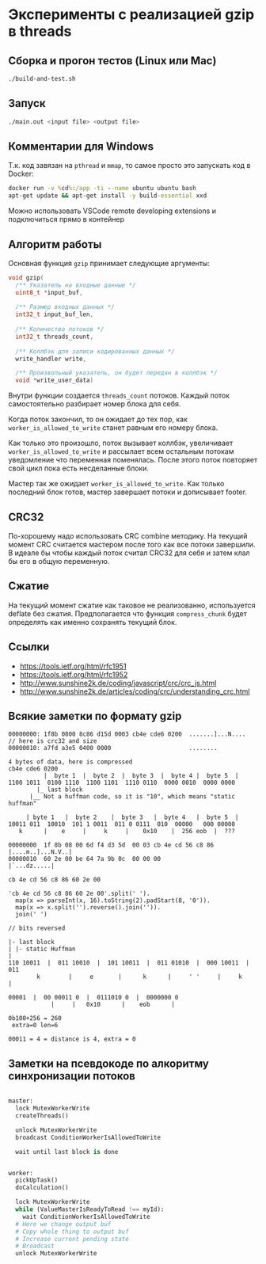 # Эксперименты с реализацией gzip в threads

## Сборка и прогон тестов (Linux или Mac)

```sh
./build-and-test.sh
```

## Запуск

```sh
./main.out <input file> <output file>
```

## Комментарии для Windows

Т.к. код завязан на `pthread` и `mmap`, то самое просто это запускать код в Docker:

```cmd
docker run -v %cd%:/app -ti --name ubuntu ubuntu bash
apt-get update && apt-get install -y build-essential xxd
```

Можно использовать VSCode remote developing extensions и подключиться прямо в контейнер

## Алгоритм работы

Основная функция `gzip` принимает следующие аргументы:

```C
void gzip(
  /** Указатель на входные данные */
  uint8_t *input_buf,
  
  /** Размер входных данных */
  int32_t input_buf_len,
  
  /** Количество потоков */
  int32_t threads_count,
  
  /** Коллбэк для записи кодированных данных */
  write_handler write,

  /** Произвольный указатель, он будет передан в коллбэк */  
  void *write_user_data)
```

Внутри функции создается `threads_count` потоков. Каждый поток самостоятельно разбирает номер блока для себя.

Когда поток закончил, то он ожидает до тех пор, как `worker_is_allowed_to_write` станет равным его номеру блока.

Как только это произошло, поток вызывает коллбэк, увеличивает `worker_is_allowed_to_write` и рассылает всем остальным потокам уведомление что переменная поменялась. После этого поток повторяет свой цикл пока есть несделанные блоки.

Мастер так же ожидает `worker_is_allowed_to_write`. Как только последний блок готов, мастер завершает потоки и дописывает footer.

## CRC32

По-хорошему надо использовать CRC combine методику. На текущий момент CRC считается мастером после того как все потоки завершили. В идеале бы чтобы каждый поток считал CRC32 для себя и затем клал бы его в общую переменную.

## Сжатие

На текущий момент сжатие как таковое не реализованно, используется deflate без сжатия. Предполагается что функция `compress_chunk` будет определять как именно сохранять текущий блок.

## Ссылки

- https://tools.ietf.org/html/rfc1951
- https://tools.ietf.org/html/rfc1952
- http://www.sunshine2k.de/coding/javascript/crc/crc_js.html
- http://www.sunshine2k.de/articles/coding/crc/understanding_crc.html

## Всякие заметки по формату gzip

```raw
00000000: 1f8b 0800 8c86 d15d 0003 cb4e cde6 0200  .......]...N....
// here is crc32 and size
00000010: a7fd a3e5 0400 0000                      ........

4 bytes of data, here is compressed
cb4e cde6 0200
          |  byte 1  |  byte 2  |  byte 3  |  byte 4 |  byte 5  |
1100 1011  0100 1110  1100 1101  1110 0110  0000 0010  0000 0000
        |_ last block
      |__ Not a huffman code, so it is "10", which means "static huffman"

     | byte 1   |  byte 2    |  byte 3   |  byte 4   |  byte 5  |
10011 011  10010  101 1 0011  011 0 0111  010  00000   000 00000
   k      |    e     |     k     |    0x10    |  256 eob  |  ???

```

```raw
00000000  1f 8b 08 00 6d f4 d3 5d  00 03 cb 4e cd 56 c8 86  |....m..]...N.V..|
00000010  60 2e 00 be 64 7a 9b 0c  00 00 00                 |`...dz.....|

cb 4e cd 56 c8 86 60 2e 00

'cb 4e cd 56 c8 86 60 2e 00'.split(' ').
  map(x => parseInt(x, 16).toString(2).padStart(8, '0')).
  map(x => x.split('').reverse().join('')).
  join(' ')

// bits reversed

|- last block
| |- static Huffman
|
110 10011  |  011 10010  |  101 10011  |  011 01010  |  000 10011  |  011
        k        |     e       |      k      |     ' '     |     k       |

00001  |  00 00011 0  |  0111010 0  |  0000000 0
            |     |   0x10      |    eob      |

0b100+256 = 260
 extra=0 len=6

00011 = 4 = distance is 4, extra = 0
```

## Заметки на псевдокоде по алкоритму синхронизации потоков

```python

master:
  lock MutexWorkerWrite
  createThreads()

  unlock MutexWorkerWrite
  broadcast ConditionWorkerIsAllowedToWrite

  wait until last block is done


worker:
  pickUpTask()
  doCalculation()

  lock MutexWorkerWrite
  while (ValueMasterIsReadyToRead !== myId):
    wait ConditionWorkerIsAllowedToWrite
  # Here we change output buf
  # Copy whole thing to output buf
  # Increase current pending state
  # Broadcast
  unlock MutexWorkerWrite
```
